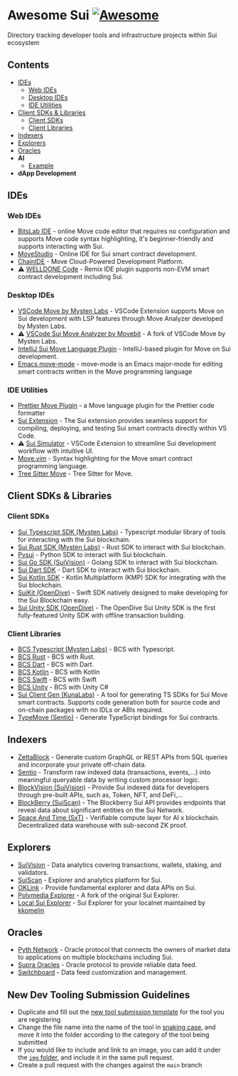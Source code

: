# Awesome Sui [![Awesome](https://awesome.re/badge.svg)](https://awesome.re)

Directory tracking developer tools and infrastructure projects within Sui ecosystem

## Contents

- [IDEs](#ides)
    - [Web IDEs](#web-ides)
    - [Desktop IDEs](#desktop-ides)
    - [IDE Utilities](#ide-utilities)
- [Client SDKs & Libraries](#client-sdks--libraries)
    - [Client SDKs](#client-sdks)
    - [Client Libraries](#client-libraries)
- [Indexers](#indexers)
- [Explorers](#explorers)
- [Oracles](#oracles)
- **AI**
    - [Example](./AI/example.md)
- **dApp Development**

## IDEs

### Web IDEs
- [BitsLab IDE](IDE/bitslab_ide.md) - online Move code editor that requires no configuration and supports Move code syntax highlighting, it's beginner-friendly and supports interacting with Sui.
- [MoveStudio](IDE/movestudio.md) - Online IDE for Sui smart contract development.
- [ChainIDE](IDE/chainide.md) - Move Cloud-Powered Development Platform.
- ⚠️ [WELLDONE Code](IDE/welldone_code.md) - Remix IDE plugin supports non-EVM smart contract development including Sui.

### Desktop IDEs
- [VSCode Move by Mysten Labs](IDE/vscode_mysten_move_analyzer.md) - VSCode Extension supports Move on Sui development with LSP features through Move Analyzer developed by Mysten Labs.
- ⚠️ [VSCode Sui Move Analyzer by Movebit](IDE/vscode_movebit_sui_move_analyzer.md) - A fork of VSCode Move by Mysten Labs.
- [IntelliJ Sui Move Language Plugin](IDE/intellij_sui_move_language.md) - IntelliJ-based plugin for Move on Sui development.
- [Emacs move-mode](IDE/emacs_movemode.md) - move-mode is an Emacs major-mode for editing smart contracts written in the Move programming language

### IDE Utilities
- [Prettier Move Plugin](IDE/prettier_move_plugin.md) - a Move language plugin for the Prettier code formatter
- [Sui Extension](IDE/vscode_sui_extension.md) - The Sui extension provides seamless support for compiling, deploying, and testing Sui smart contracts directly within VS Code.
- ⚠️ [Sui Simulator](IDE/vscode_sui_simulator.md) - VSCode Extension to streamline Sui development workflow with intuitive UI.
- [Move.vim](IDE/movevim.md) - Syntax highlighting for the Move smart contract programming language.
- [Tree Sitter Move](IDE/tree_sitter_move.md) - Tree Sitter for Move.

## Client SDKs & Libraries

### Client SDKs
- [Sui Typescript SDK (Mysten Labs)](SDK/sui_typescript_sdk.md) - Typescript modular library of tools for interacting with the Sui blockchain.
- [Sui Rust SDK (Mysten Labs)](SDK/sui_rust_sdk.md) - Rust SDK to interact with Sui blockchain.
- [Pysui](SDK/pysui.md) - Python SDK to interact with Sui blockchain.
- [Sui Go SDK (SuiVision)](SDK/sui_go_sdk.md) - Golang SDK to interact with Sui blockchain.
- [Sui Dart SDK](SDK/sui_dart_sdk.md) - Dart SDK to interact with Sui blockchain.
- [Sui Kotlin SDK](SDK/ksui.md) - Kotlin Multiplatform (KMP) SDK for integrating with the Sui blockchain.
- [SuiKit (OpenDive)](SDK/suikit.md) - Swift SDK natively designed to make developing for the Sui Blockchain easy.
- [Sui Unity SDK (OpenDive)](SDK/sui_unity_sdk_opendive.md) - The OpenDive Sui Unity SDK is the first fully-featured Unity SDK with offline transaction building.

### Client Libraries
- [BCS Typescript (Mysten Labs)](https://sdk.mystenlabs.com/bcs) - BCS with Typescript.
- [BCS Rust]((https://github.com/zefchain/bcs)) - BCS with Rust.
- [BCS Dart](https://github.com/mofalabs/bcs) - BCS with Dart.
- [BCS Kotlin](https://github.com/mcxross/kotlinx-serialization-bcs) - BCS with Kotlin
- [BCS Swift](https://github.com/OpenDive/SuiKit/tree/main/Sources/SuiKit/Utils/BCS) - BCS with Swift
- [BCS Unity](https://github.com/OpenDive/Sui-Unity-SDK/tree/main/Assets/Sui-Unity-SDK/Code/OpenDive.BCS) - BCS with Unity C#
- [Sui Client Gen (KunaLabs)](https://github.com/kunalabs-io/sui-client-gen/tree/master) - A tool for generating TS SDKs for Sui Move smart contracts. Supports code generation both for source code and on-chain packages with no IDLs or ABIs required.
- [TypeMove (Sentio)](https://github.com/sentioxyz/typemove/blob/main/packages/sui/Readme.md) - Generate TypeScript bindings for Sui contracts.

## Indexers
- [ZettaBlock](Indexer/zettablock.md) - Generate custom GraphQL or REST APIs from SQL queries and incorporate your private off-chain data.
- [Sentio](Indexer/sentio.md) - Transform raw indexed data (transactions, events,...) into meaningful queryable data by writing custom processor logic.
- [BlockVision (SuiVision)](Indexer/blockvision.md) - Provide Sui indexed data for developers through pre-built APIs, such as, Token, NFT, and DeFi,...
- [BlockBerry (SuiScan)](Indexer/blockberry.md) - The Blockberry Sui API provides endpoints that reveal data about significant entities on the Sui Network.
- [Space And Time (SxT)](Indexer/space_and_time.md) - Verifiable compute layer for AI x blockchain. Decentralized data warehouse with sub-second ZK proof.

## Explorers

- [SuiVision](Explorer/suivision.md) - Data analytics covering transactions, wallets, staking, and validators.
- [SuiScan](Explorer/suiscan.md) - Explorer and analytics platform for Sui.
- [OKLink](Explorer/oklink.md) - Provide fundamental explorer and data APIs on Sui.
- [Polymedia Explorer](Explorer/polymedia.md) - A fork of the original Sui Explorer.
- [Local Sui Explorer](Explorer/local_sui_explorer.md) - Sui Explorer for your localnet maintained by [kkomelin](https://github.com/kkomelin)

## Oracles
- [Pyth Network](Oracle/pyth.md) - Oracle protocol that connects the owners of market data to applications on multiple blockchains including Sui.
- [Supra Oracles](Oracle/supra.md) - Oracle protocol to provide reliable data feed.
- [Switchboard](Oracle/switchboard.md) - Data feed customization and management.

## New Dev Tooling Submission Guidelines

- Duplicate and fill out the [new tool submission template](./new_tool_submission_template.md) for the tool you are registering
- Change the file name into the name of the tool in [snaking case](https://en.wikipedia.org/wiki/Snake_case), and move it into the folder according to the category of the tool being submitted
- If you would like to include and link to an image, you can add it under the [`img` folder](./img/), and include it in the same pull request.
- Create a pull request with the changes against the `main` branch
